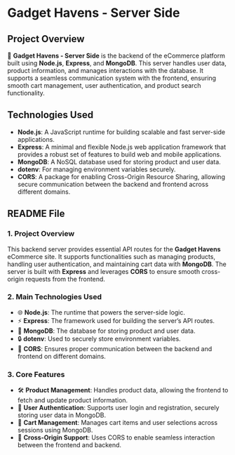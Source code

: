 

# Gadget Havens - Server Side

## Project Overview

🚀 **Gadget Havens - Server Side** is the backend of the eCommerce platform built using **Node.js**, **Express**, and **MongoDB**. This server handles user data, product information, and manages interactions with the database. It supports a seamless communication system with the frontend, ensuring smooth cart management, user authentication, and product search functionality.

## Technologies Used

- **Node.js**: A JavaScript runtime for building scalable and fast server-side applications.
- **Express**: A minimal and flexible Node.js web application framework that provides a robust set of features to build web and mobile applications.
- **MongoDB**: A NoSQL database used for storing product and user data.
- **dotenv**: For managing environment variables securely.
- **CORS**: A package for enabling Cross-Origin Resource Sharing, allowing secure communication between the backend and frontend across different domains.

## README File

### 1. Project Overview

This backend server provides essential API routes for the **Gadget Havens** eCommerce site. It supports functionalities such as managing products, handling user authentication, and maintaining cart data with **MongoDB**. The server is built with **Express** and leverages **CORS** to ensure smooth cross-origin requests from the frontend.

### 2. Main Technologies Used

- 🌐 **Node.js**: The runtime that powers the server-side logic.
- ⚡ **Express**: The framework used for building the server’s API routes.
- 💾 **MongoDB**: The database for storing product and user data.
- 🔒 **dotenv**: Used to securely store environment variables.
- 🔐 **CORS**: Ensures proper communication between the backend and frontend on different domains.

### 3. Core Features

- 🛠️ **Product Management**: Handles product data, allowing the frontend to fetch and update product information.
- 👤 **User Authentication**: Supports user login and registration, securely storing user data in MongoDB.
- 🛒 **Cart Management**: Manages cart items and user selections across sessions using MongoDB.
- 🔄 **Cross-Origin Support**: Uses CORS to enable seamless interaction between the frontend and backend.
